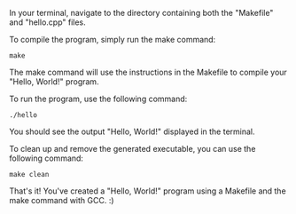 In your terminal, navigate to the directory containing both the "Makefile" and "hello.cpp" files.

To compile the program, simply run the make command:

    make

The make command will use the instructions in the Makefile to compile your "Hello, World!" program.

To run the program, use the following command:

    ./hello

You should see the output "Hello, World!" displayed in the terminal.

To clean up and remove the generated executable, you can use the following command:

    make clean

That's it! You've created a "Hello, World!" program using a Makefile and the make command with GCC. :)
